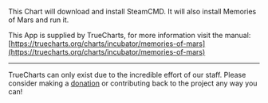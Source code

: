 This Chart will download and install SteamCMD. It will also install Memories of Mars and run it.

This App is supplied by TrueCharts, for more information visit the manual: [https://truecharts.org/charts/incubator/memories-of-mars](https://truecharts.org/charts/incubator/memories-of-mars)

---

TrueCharts can only exist due to the incredible effort of our staff.
Please consider making a [donation](https://truecharts.org/about/sponsor) or contributing back to the project any way you can!
